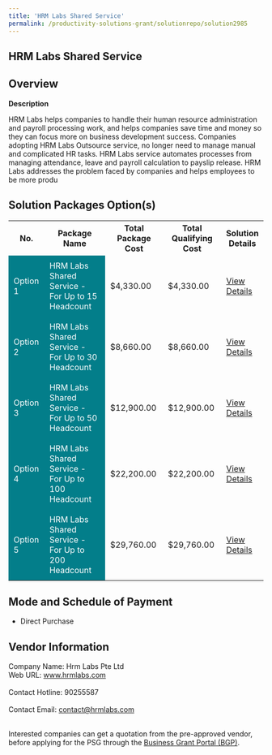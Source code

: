 ```yaml
---
title: 'HRM Labs Shared Service'
permalink: /productivity-solutions-grant/solutionrepo/solution2985
---
```


## HRM Labs Shared Service

## Overview

**Description**

HRM Labs helps companies to handle their human resource administration and payroll processing work, and helps companies save time and money so they can focus more on business development success. Companies adopting HRM Labs Outsource service, no longer need to manage manual and complicated HR tasks. HRM Labs service automates processes from managing attendance, leave and payroll calculation to payslip release. HRM Labs addresses the problem faced by companies and helps employees to be more produ

## Solution Packages Option(s)

<table>
<tr>
<th><b>No.</b></th>
<th><b>Package Name</b></th>
<th><b>Total Package Cost</b></th>
<th><b>Total Qualifying Cost</b></th>
<th><b>Solution Details</b></th>
</tr>
<tr>
<td style='padding: 10px; background-color: #037E8A; color: #FFFFFF;'>Option 1</td>
<td style='padding: 10px; background-color: #037E8A; color: #FFFFFF;'>HRM Labs Shared Service - For Up to 15 Headcount</td>
<td style='padding: 10px;'>$4,330.00</td>
<td style='padding: 10px;'>$4,330.00</td>
<td style='padding: 10px;'><a href='https://www.gobusiness.gov.sg/images/psg/Hrm_Labs_Desensitised_Annex_3_Part_1.pdf' target='_blank'>View Details</a></td>
</tr>
<tr>
<td style='padding: 10px; background-color: #037E8A; color: #FFFFFF;'>Option 2</td>
<td style='padding: 10px; background-color: #037E8A; color: #FFFFFF;'>HRM Labs Shared Service - For Up to 30 Headcount</td>
<td style='padding: 10px;'>$8,660.00</td>
<td style='padding: 10px;'>$8,660.00</td>
<td style='padding: 10px;'><a href='https://www.gobusiness.gov.sg/images/psg/Hrm_Labs_Desensitised_Annex_3_Part_2.pdf' target='_blank'>View Details</a></td>
</tr>
<tr>
<td style='padding: 10px; background-color: #037E8A; color: #FFFFFF;'>Option 3</td>
<td style='padding: 10px; background-color: #037E8A; color: #FFFFFF;'>HRM Labs Shared Service - For Up to 50 Headcount</td>
<td style='padding: 10px;'>$12,900.00</td>
<td style='padding: 10px;'>$12,900.00</td>
<td style='padding: 10px;'><a href='https://www.gobusiness.gov.sg/images/psg/Hrm_Labs_Desensitised_Annex_3_Part_3.pdf' target='_blank'>View Details</a></td>
</tr>
<tr>
<td style='padding: 10px; background-color: #037E8A; color: #FFFFFF;'>Option 4</td>
<td style='padding: 10px; background-color: #037E8A; color: #FFFFFF;'>HRM Labs Shared Service - For Up to 100 Headcount</td>
<td style='padding: 10px;'>$22,200.00</td>
<td style='padding: 10px;'>$22,200.00</td>
<td style='padding: 10px;'><a href='https://www.gobusiness.gov.sg/images/psg/Hrm_Labs_Desensitised_Annex_3_Part_4.pdf' target='_blank'>View Details</a></td>
</tr>
<tr>
<td style='padding: 10px; background-color: #037E8A; color: #FFFFFF;'>Option 5</td>
<td style='padding: 10px; background-color: #037E8A; color: #FFFFFF;'>HRM Labs Shared Service - For Up to 200 Headcount</td>
<td style='padding: 10px;'>$29,760.00</td>
<td style='padding: 10px;'>$29,760.00</td>
<td style='padding: 10px;'><a href='https://www.gobusiness.gov.sg/images/psg/Hrm_Labs_Desensitised_Annex_3_Part_5.pdf' target='_blank'>View Details</a></td>
</tr>
</table>

## Mode and Schedule of Payment

 - Direct Purchase

## Vendor Information

 Company Name: Hrm Labs Pte Ltd<br>Web URL: www.hrmlabs.com <br><br>Contact Hotline: 90255587 <br><br>Contact Email: contact@hrmlabs.com <br><br>

Interested companies can get a quotation from the pre-approved vendor, before applying for the PSG through the <a href='https://www.businessgrants.gov.sg/' target='_blank' rel='noopener'>Business Grant Portal (BGP)</a>.

<script src="/jquery/resize-tables.js"></script>
